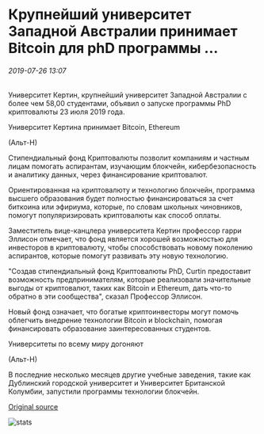 # Крупнейший университет Западной Австралии принимает Bitcoin для phD программы ...

###### 2019-07-26 13:07

Университет Кертин, крупнейший университет Западной Австралии с более чем 58,00 студентами, объявил о запуске программы PhD криптовалюты 23 июля 2019 года.

Университет Кертина принимает Bitcoin, Ethereum

(Альт-Н)

Стипендиальный фонд Криптовалюты позволит компаниям и частным лицам помогать аспирантам, изучающим блокчейн, кибербезопасность и аналитику данных, через финансирование криптовалют.

Ориентированная на криптовалюту и технологию блокчейн, программа высшего образования будет полностью финансироваться за счет биткоина или эфириума, которые, по словам школьных чиновников, помогут популяризировать криптовалюты как способ оплаты.

Заместитель вице-канцлера университета Кертин профессор гарри Эллисон отмечает, что фонд является хорошей возможностью для инвесторов в криптовалюту, чтобы способствовать новому поколению аспирантов, которые помогут развивать эту новую технологию.

"Создав стипендиальный фонд Криптовалюты PhD, Curtin предоставит возможность предпринимателям, которые реализовали значительные выгоды от криптовалют, таких как Bitcoin и Ethereum, дать что-то обратно в эти сообщества", сказал Профессор Эллисон.

Новый фонд означает, что богатые криптоинвесторы могут помочь облегчить внедрение технологии Bitcoin и blockchain, помогая финансировать образование заинтересованных студентов.

Университеты по всему миру догоняют

(Альт-Н)

В последние несколько месяцев другие учебные заведения, такие как Дублинский городской университет и Университет Британской Колумбии, запустили программы технологии блокчейн.

[Original source](https://cointelegraph.com/news/biggest-university-in-western-australia-accepts-bitcoin-for-phd-program)

![stats](https://c.statcounter.com/11760860/0/a89fa40b/1/ "stats")